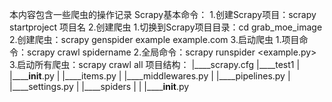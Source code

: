 本内容包含一些爬虫的操作记录
Scrapy基本命令：
    1.创建Scrapy项目：scrapy startproject 项目名
    2.创建爬虫
        1.切换到Scrapy项目目录：cd grab_moe_image
        2.创建爬虫：scrapy genspider example example.com
    3.启动爬虫
        1.项目命令：scrapy crawl spidername
        2.全局命令：scrapy runspider <example.py>
        3.启动所有爬虫：scrapy crawl all
项目结构：
        |____scrapy.cfg
    |____test1
    | |______init__.py
    | |____items.py
    | |____middlewares.py
    | |____pipelines.py
    | |____settings.py
    | |____spiders
    | | |______init__.py